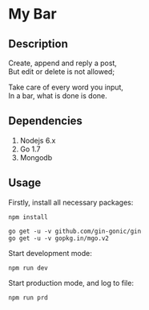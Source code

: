 # My Bar

## Description

Create, append and reply a post,  
But edit or delete is not allowed;  

Take care of every word you input,  
In a bar, what is done is done.

## Dependencies

1. Nodejs 6.x
2. Go 1.7
3. Mongodb

## Usage

Firstly, install all necessary packages:

    npm install

    go get -u -v github.com/gin-gonic/gin
    go get -u -v gopkg.in/mgo.v2

Start development mode:

    npm run dev

Start production mode, and log to file:

    npm run prd